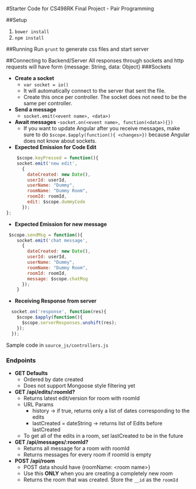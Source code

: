 #Starter Code for CS498RK Final Project - Pair Programming

##Setup 
1. `bower install`
2. `npm install`

##Running
Run `grunt` to generate css files and start server

##Connecting to Backend/Server
All responses through sockets and http requests will have form {message: String, data: Object}
###Sockets
- **Create a socket**
  - `var socket = io()`
  - It will automatically connect to the server that sent the file.
  - Create this once per controller. The socket does not need to be the same per controller. 
- **Send a message**
  - `socket.emit(<event name>, <data>)`
- **Await messages**
  -`socket.on(<event name>, function(<data>){})`
  - If you want to update Angular after you receive messages, make sure to do `$scope.$apply(function(){ <changes>})` because Angular does not know about sockets. 
- **Expected Emission for Code Edit**
```javascript
    $scope.keyPressed = function(){
    socket.emit('new edit',
      {   
        dateCreated: new Date(),
        userId: userId,
        userName: "Dummy",
        roomName: "Dummy Room",
        roomId: roomId,
        edit: $scope.dummyCode
      }); 
};
```
- **Expected Emission for new message**
```javascript
 $scope.sendMsg = function(){
    socket.emit('chat message',
      {   
        dateCreated: new Date(),
        userId: userId,
        userName: "Dummy",
        roomName: "Dummy Room",
        roomId: roomId,
        message: $scope.chatMsg
      });
    }
```
- **Receiving Response from server**
```javascript
  socket.on('response', function(res){
    $scope.$apply(function(){
      $scope.serverResponses.unshift(res);
    });
  });
```
Sample code in `source_js/controllers.js`

### Endpoints
- **GET Defaults**
  - Ordered by date created
  - Does not support Mongoose style filtering yet
- **GET /api/edits/:roomId?**
  - Returns latest edit/version for room with roomId
  - URL Params
    - history -> if true, returns only a list of dates corresponding to the edits
    - lastCreated = dateString -> returns list of Edits before lastCreated
  - To get all of the edits in a room, set lastCreated to be in the future 
- **GET /api/messages/:roomId?**
  - Returns all message for a room with roomId
  - Returns messages for every room if roomId is empty
- **POST /api/room**
  - POST data should have {roomName: \<room name\>}
  - Use this **ONLY** when you are creating a completely new room
  - Returns the room that was created. Store the `__id` as the `roomId`
